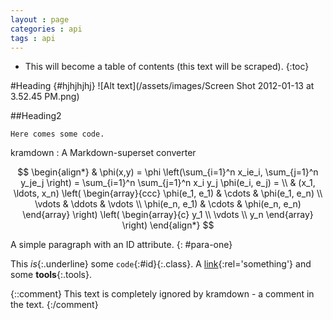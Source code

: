 ```yaml
---
layout : page
categories : api
tags : api
---
```


* This will become a table of contents (this text will be scraped).
{:toc} 

#Heading   {#hjhjhjhj}
![Alt text](/assets/images/Screen Shot 2012-01-13 at 3.52.45 PM.png)

##Heading2
~~~~~~~~
Here comes some code.
~~~~~~~~

kramdown
: A Markdown-superset converter

$$
\begin{align*}
  & \phi(x,y) = \phi \left(\sum_{i=1}^n x_ie_i, \sum_{j=1}^n y_je_j \right)
  = \sum_{i=1}^n \sum_{j=1}^n x_i y_j \phi(e_i, e_j) = \\
  & (x_1, \ldots, x_n) \left( \begin{array}{ccc}
      \phi(e_1, e_1) & \cdots & \phi(e_1, e_n) \\
      \vdots & \ddots & \vdots \\
      \phi(e_n, e_1) & \cdots & \phi(e_n, e_n)
    \end{array} \right)
  \left( \begin{array}{c}
      y_1 \\
      \vdots \\
      y_n
    \end{array} \right)
\end{align*}
$$


A simple paragraph with an ID attribute.
{: #para-one}

This *is*{:.underline} some `code`{:#id}{:.class}.
A [link](test.html){:rel='something'} and some **tools**{:.tools}.

{::comment}
This text is completely ignored by kramdown - a comment in the text.
{:/comment}
